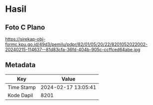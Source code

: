 # Hasil

## Foto C Plano

https://sirekap-obj-formc.kpu.go.id/49d3/pemilu/pdpr/82/01/05/20/22/8201052022002-20240215-114637--81d83cfa-36fd-404b-905c-ccffced64abe.jpg


## Metadata

| Key        | Value               |
| ---------- | ------------------- |
| Time Stamp | 2024-02-17 13:05:41 |
| Kode Dapil | 8201                |



